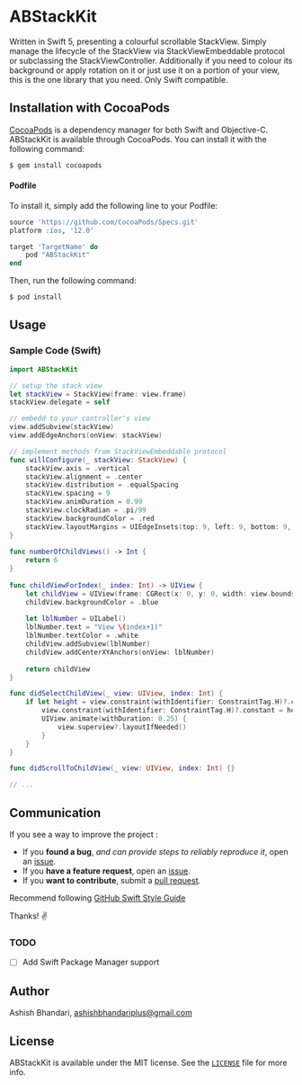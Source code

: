# ABStackKit

Written in Swift 5, presenting a colourful scrollable StackView. Simply manage the lifecycle of the StackView via StackViewEmbeddable protocol or subclassing the StackViewController. Additionally if you need to colour its background or apply rotation on it or just use it on a portion of your view, this is the one library that you need. Only Swift compatible.


## Installation with CocoaPods

[CocoaPods](http://cocoapods.org) is a dependency manager for both Swift and Objective-C. ABStackKit is available through CocoaPods. You can install it with the following command:

```bash
$ gem install cocoapods
```

#### Podfile

To install it, simply add the following line to your Podfile:

```ruby
source 'https://github.com/CocoaPods/Specs.git'
platform :ios, '12.0'

target 'TargetName' do
    pod "ABStackKit"
end
```
Then, run the following command:

```bash
$ pod install
```

## Usage
### Sample Code (Swift)

```swift
import ABStackKit

// setup the stack view
let stackView = StackView(frame: view.frame)
stackView.delegate = self

// embedd to your controller's view
view.addSubview(stackView)
view.addEdgeAnchors(onView: stackView)

// implement methods from StackViewEmbeddable protocol
func willConfigure(_ stackView: StackView) {
    stackView.axis = .vertical
    stackView.alignment = .center
    stackView.distribution = .equalSpacing
    stackView.spacing = 9
    stackView.animDuration = 0.99
    stackView.clockRadian = .pi/99
    stackView.backgroundColor = .red
    stackView.layoutMargins = UIEdgeInsets(top: 9, left: 9, bottom: 9, right: 9)
}
    
func numberOfChildViews() -> Int {
    return 6
}
    
func childViewForIndex(_ index: Int) -> UIView {
    let childView = UIView(frame: CGRect(x: 0, y: 0, width: view.bounds.width/2, height: view.bounds.height/2))
    childView.backgroundColor = .blue
    
    let lblNumber = UILabel()
    lblNumber.text = "View \(index+1)"
    lblNumber.textColor = .white
    childView.addSubview(lblNumber)
    childView.addCenterXYAnchors(onView: lblNumber)
    
    return childView
}

func didSelectChildView(_ view: UIView, index: Int) {
    if let height = view.constraint(withIdentifier: ConstraintTag.H)?.constant {
	    view.constraint(withIdentifier: ConstraintTag.H)?.constant = height/2
	    UIView.animate(withDuration: 0.25) {
	        view.superview?.layoutIfNeeded()
	    }
    }
}

func didScrollToChildView(_ view: UIView, index: Int) {}

// ...
```

## Communication

If you see a way to improve the project :

- If you **found a bug**, _and can provide steps to reliably reproduce it_, open an [issue][].
- If you **have a feature request**, open an [issue][].
- If you **want to contribute**, submit a [pull request].

Recommend following [GitHub Swift Style Guide][]

Thanks! :v:

[issue]: https://github.com/iashishbhandari/ABStackKit/issues
[pull request]: https://github.com/iashishbhandari/ABStackKit/pulls
[GitHub Swift Style Guide]: https://github.com/github/swift-style-guide

### TODO

- [ ] Add Swift Package Manager support

## Author

Ashish Bhandari, ashishbhandariplus@gmail.com

## License

ABStackKit is available under the MIT license. See the [`LICENSE`](LICENSE) file for more info.
